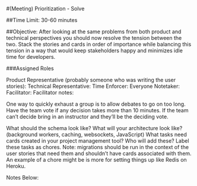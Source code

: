 #(Meeting) Prioritization - Solve

##Time Limit: 30-60 minutes

##Objective: After looking at the same problems from both product and technical perspectives you should now resolve the tension between the two. Stack the stories and cards in order of importance while balancing this tension in a way that would keep stakeholders happy and minimizes idle time for developers.

###Assigned Roles

Product Representative (probably someone who was writing the user stories):
Technical Representative:
Time Enforcer: Everyone
Notetaker:
Facilitator:
Facilitator notes:

One way to quickly exhaust a group is to allow debates to go on too long. Have the team vote if any decision takes more than 10 minutes. If the team can’t decide bring in an instructor and they’ll be the deciding vote.

What should the schema look like?
What will your architecture look like? (background workers, caching, websockets, JavaScript)
What tasks need cards created in your project management tool? Who will add these? Label these tasks as chores. Note: migrations should be run in the context of the user stories that need them and shouldn’t have cards associated with them. An example of a chore might be is more for setting things up like Redis on Heroku.

Notes Below:
